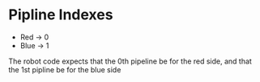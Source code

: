 # Pipline Indexes

- Red -> 0
- Blue -> 1

The robot code expects that the 0th pipeline be for the red side, and that the 1st pipline be for the blue side